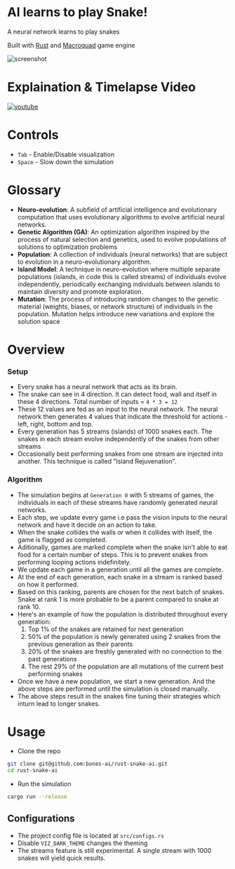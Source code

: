 # AI learns to play Snake!
A neural network learns to play snakes

Built with [Rust](https://www.rust-lang.org/) and [Macroquad](https://github.com/not-fl3/macroquad) game engine

![screenshot](/screenshot.png)

# Explaination & Timelapse Video
[![youtube](https://img.youtube.com/vi/YPWy-3CTB-I/0.jpg)](https://youtu.be/YPWy-3CTB-I)

# Controls
- `Tab` - Enable/Disable visualization
- `Space` - Slow down the simulation

# Glossary
- **Neuro-evolution**: A subfield of artificial intelligence and evolutionary computation that uses evolutionary algorithms to evolve artificial neural networks.
- **Genetic Algorithm (GA)**: An optimization algorithm inspired by the process of natural selection and genetics, used to evolve populations of solutions to optimization problems
- **Population**: A collection of individuals (neural networks) that are subject to evolution in a neuro-evolutionary algorithm.
- **Island Model**: A technique in neuro-evolution where multiple separate populations (islands, in code this is called streams) of individuals evolve independently, periodically exchanging individuals between islands to maintain diversity and promote exploration.
- **Mutation**: The process of introducing random changes to the genetic material (weights, biases, or network structure) of individuals in the population. Mutation helps introduce new variations and explore the solution space

# Overview
### Setup
- Every snake has a neural network that acts as its brain.
- The snake can see in 4 direction. It can detect food, wall and itself in these 4 directions. Total number of inputs = `4 * 3 = 12`
- These 12 values are fed as an input to the neural network. The neural network then generates 4 values that indicate the threshold for actions - left, right, bottom and top.
- Every generation has 5 streams (islands) of 1000 snakes each. The snakes in each stream evolve independently of the snakes from other streams
- Occasionally best performing snakes from one stream are injected into another. This technique is called "Island Rejuvenation".
### Algorithm
- The simulation begins at `Generation 0` with 5 streams of games, the individuals in each of these streams have randomly generated neural networks.
- Each step, we update every game i.e pass the vision inputs to the neural network and have it decide on an action to take.
- When the snake collides the walls or when it collides with itself, the game is flagged as completed.
- Aditionally, games are marked complete when the snake isn't able to eat food for a certain number of steps. This is to prevent snakes from performing looping actions indefinitely.
- We update each game in a generation until all the games are complete.
- At the end of each generation, each snake in a stream is ranked based on how it performed. 
- Based on this ranking, parents are chosen for the next batch of snakes. Snake at rank 1 is more probable to be a parent compared to snake at rank 10.
- Here's an example of how the population is distributed throughout every generation:
    1. Top 1% of the snakes are retained for next generation
    2. 50% of the population is newly generated using 2 snakes from the previous generation as their parents
    3. 20% of the snakes are freshly generated with no connection to the past generations
    4. The rest 29% of the population are all mutations of the current best performing snakes
- Once we have a new population, we start a new generation. And the above steps are performed until the simulation is closed manually.
- The above steps result in the snakes fine tuning their strategies which inturn lead to longer snakes.

# Usage
- Clone the repo
```bash
git clone git@github.com:bones-ai/rust-snake-ai.git
cd rust-snake-ai
```
- Run the simulation
```bash
cargo run --release
```

## Configurations
- The project config file is located at `src/configs.rs`
- Disable `VIZ_DARK_THEME` changes the theming
- The streams feature is still experimental. A single stream with 1000 snakes will yield quick results.
